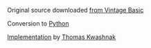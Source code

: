 Original source downloaded [from Vintage Basic](http://www.vintage-basic.net/games.html)

Conversion to [Python](https://www.python.org/about/)

[Implementation](./High_IQ.py) by [Thomas Kwashnak](https://github.com/LittleTealeaf)